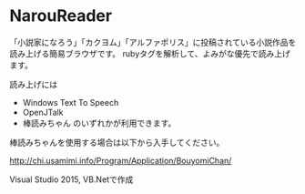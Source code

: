 # NarouReader
「小説家になろう」「カクヨム」「アルファポリス」に投稿されている小説作品を読み上げる簡易ブラウザです。
 rubyタグを解析して、よみがな優先で読み上げます。

読み上げには
- Windows Text To Speech
- OpenJTalk
- 棒読みちゃん
のいずれかが利用できます。

棒読みちゃんを使用する場合は以下から入手してください。

http://chi.usamimi.info/Program/Application/BouyomiChan/

Visual Studio 2015, VB.Netで作成
